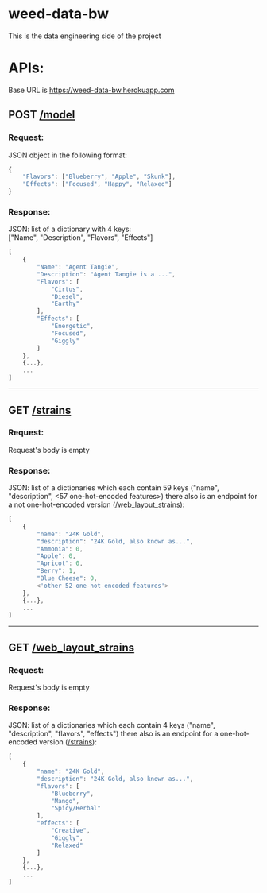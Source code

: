 # weed-data-bw
This is the data engineering side of the project

# APIs:
Base URL is https://weed-data-bw.herokuapp.com

## POST [/model](https://weed-data-bw.herokuapp.com/model)

### Request:
JSON object in the following format:

```js
{
    "Flavors": ["Blueberry", "Apple", "Skunk"],
    "Effects": ["Focused", "Happy", "Relaxed"]
}
```

### Response:
JSON: list of a dictionary with 4 keys:</br>
["Name", "Description", "Flavors", "Effects"]
```js
[
    {
        "Name": "Agent Tangie",
        "Description": "Agent Tangie is a ...",
        "Flavors": [
            "Cirtus",
            "Diesel",
            "Earthy"
        ],
        "Effects": [
            "Energetic",
            "Focused",
            "Giggly"
        ]
    },
    {...},
    ...
]
```
<hr>

## GET [/strains](https://weed-data-bw.herokuapp.com/strains)

### Request:
Request's body is empty

### Response:
JSON: list of a dictionaries which each contain 59 keys ("name", "description", <57 one-hot-encoded features>) there also is an endpoint for a not one-hot-encoded version ([/web_layout_strains](https://weed-data-bw.herokuapp.com/web_layout_strains)):</br>
```js
[
    {
        "name": "24K Gold",
        "description": "24K Gold, also known as...",
        "Ammonia": 0,
        "Apple": 0,
        "Apricot": 0,
        "Berry": 1,
        "Blue Cheese": 0,
        <'other 52 one-hot-encoded features'>
    },
    {...},
    ...
]
```

<hr>

## GET [/web_layout_strains](https://weed-data-bw.herokuapp.com/web_layout_strains)

### Request:
Request's body is empty

### Response:
JSON: list of a dictionaries which each contain 4 keys ("name", "description", "flavors", "effects") there also is an endpoint for a one-hot-encoded version ([/strains](https://weed-data-bw.herokuapp.com/strains)):</br>
```js
[
    {
        "name": "24K Gold",
        "description": "24K Gold, also known as...",
        "flavors": [
            "Blueberry",
            "Mango",
            "Spicy/Herbal"
        ],
        "effects": [
            "Creative",
            "Giggly",
            "Relaxed"
        ]
    },
    {...},
    ...
]